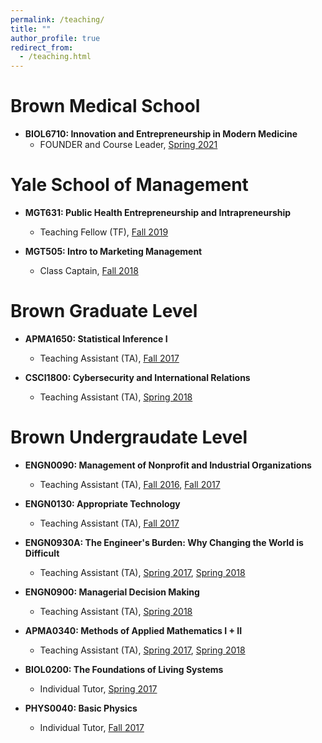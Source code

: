 ```yaml
---
permalink: /teaching/
title: ""
author_profile: true
redirect_from: 
  - /teaching.html
---
```


Brown Medical School
======
* **BIOL6710: Innovation and Entrepreneurship in Modern Medicine**
  * FOUNDER and Course Leader, [Spring 2021](https://drive.google.com/file/d/1uEsBReocdE0Q5GaQrs7J8FA_FuntQuqe/view?usp=sharing!)

Yale School of Management
======
* **MGT631: Public Health Entrepreneurship and Intrapreneurship**
  * Teaching Fellow (TF), [Fall 2019](https://medicine.yale.edu/ihy/ph_entrepreneurship/)

* **MGT505: Intro to Marketing Management**
  * Class Captain, [Fall 2018](https://yale.instructure.com/courses/38711/files/2257001/download?verifier=5QLpmmlJHrrsBZghDAZutOVSXOZHMFuJBAMeMMzU&wrap=1)

Brown Graduate Level
======
* **APMA1650: Statistical Inference I**
  * Teaching Assistant (TA), [Fall 2017](https://selfservice.brown.edu/ss/bwckctlg.p_disp_course_detail?cat_term_in=201610&subj_code_in=APMA&crse_numb_in=1650)

* **CSCI1800: Cybersecurity and International Relations**
  * Teaching Assistant (TA), [Spring 2018](http://cs.brown.edu/courses/csci1800/)

Brown Undergraudate Level
======
* **ENGN0090: Management of Nonprofit and Industrial Organizations**
  * Teaching Assistant (TA), [Fall 2016](https://canvas.brown.edu/files/60491456/download?download_frd=1), [Fall 2017](https://canvas.brown.edu/files/60491456/download?download_frd=1)

* **ENGN0130: Appropriate Technology**
  * Teaching Assistant (TA), [Fall 2017](https://selfservice.brown.edu/ss/bwckctlg.p_disp_course_detail?cat_term_in=201410&subj_code_in=ENGN&crse_numb_in=0130)

* **ENGN0930A: The Engineer's Burden: Why Changing the World is Difficult**
  * Teaching Assistant (TA), [Spring 2017](https://selfservice.brown.edu/ss/bwckctlg.p_disp_course_detail?cat_term_in=201310&subj_code_in=ENGN&crse_numb_in=0930A), [Spring 2018](https://selfservice.brown.edu/ss/bwckctlg.p_disp_course_detail?cat_term_in=201310&subj_code_in=ENGN&crse_numb_in=0930A)

* **ENGN0900: Managerial Decision Making**
  * Teaching Assistant (TA), [Spring 2018](https://www.brown.edu/Departments/Engineering/Courses/En9/spring/syllabus.asp)

* **APMA0340: Methods of Applied Mathematics I + II**
  * Teaching Assistant (TA), [Spring 2017](http://www.cfm.brown.edu/people/dobrush/am34/index.html), [Spring 2018](http://www.cfm.brown.edu/people/dobrush/am34/index.html)

* **BIOL0200: The Foundations of Living Systems**
  * Individual Tutor, [Spring 2017](https://canvas.brown.edu/files/24416687/download?download_frd=1&verifier=75tqAUYq719iDYzwcxOGtUVt5JqPCCN0Thb5Ug58)

* **PHYS0040: Basic Physics**
  * Individual Tutor, [Fall 2017](https://selfservice.brown.edu/ss/bwckctlg.p_disp_course_detail?cat_term_in=201310&subj_code_in=PHYS&crse_numb_in=0040)



